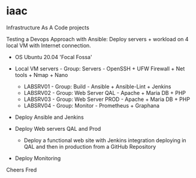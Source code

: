 # iaac
Infrastructure As A Code projects

Testing a Devops Approach with Ansible: Deploy servers + workload on 4 local VM with Internet connection.

  - OS Ubuntu 20.04 'Focal Fossa'

  - Local VM servers - Group: Servers    - OpenSSH + UFW Firewall + Net tools + Nmap + Nano
    - LABSRV01 - Group: Build            - Ansible + Ansible-Lint + Jenkins
    - LABSRV02 - Group: Web Server QAL   - Apache + Maria DB + PHP
    - LABSRV03 - Group: Web Server PROD  - Apache + Maria DB + PHP
    - LABSRV04 - Group: Monitor          - Prometheus + Graphana

  - Deploy Ansible and Jenkins
  - Deploy Web servers QAL and Prod
    - Deploy a functional web site with Jenkins integration deploying in QAL and then in production from a GitHub Repository
  - Deploy Monitoring 
   
   
  Cheers
  Fred
